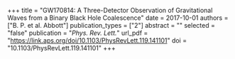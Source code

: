 +++
title = "GW170814: A Three-Detector Observation of Gravitational Waves from a Binary Black Hole Coalescence"
date = 2017-10-01
authors = ["B. P. et al. Abbott"]
publication_types = ["2"]
abstract = ""
selected = "false"
publication = "*Phys. Rev. Lett.*"
url_pdf = "https://link.aps.org/doi/10.1103/PhysRevLett.119.141101"
doi = "10.1103/PhysRevLett.119.141101"
+++

